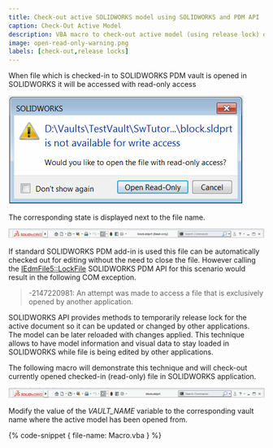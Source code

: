 ```yaml
---
title: Check-out active SOLIDWORKS model using SOLIDWORKS and PDM API
caption: Check-Out Active Model
description: VBA macro to check-out active model (using release lock) opened in SOLIDWORKS from PDM vault using SOLIDWORKS and PDM APIs
image: open-read-only-warning.png
labels: [check-out,release locks]
---
```

When file which is checked-in to SOLIDWORKS PDM vault is opened in SOLIDWORKS it will be accessed with read-only access

![Opening checked-in file in SOLIDWORKS](open-read-only-warning.png)

The corresponding state is displayed next to the file name.

![Read-only state for the active document](read-only-file.png)

If standard SOLIDWORKS PDM add-in is used this file can be automatically checked out for editing without the need to close the file. However calling the [IEdmFile5::LockFile](http://help.solidworks.com/2014/english/api/epdmapi/EPDM.Interop.epdm~EPDM.Interop.epdm.IEdmFile5~LockFile.html) SOLIDWORKS PDM API for this scenario would result in the following COM exception.

> -2147220981: An attempt was made to access a file that is exclusively opened by another application.

SOLIDWORKS API provides methods to temporarily release lock for the active document so it can be updated or changed by other applications. The model can be later reloaded with changes applied. This technique allows to have model information and visual data to stay loaded in SOLIDWORKS while file is being edited by other applications.

The following macro will demonstrate this technique and will check-out currently opened checked-in (read-only) file in SOLIDWORKS application.

![Active document with write access](write-access-file.png)

Modify the value of the *VAULT_NAME* variable to the corresponding vault name where the active model has been opened from.

{% code-snippet { file-name: Macro.vba } %}
